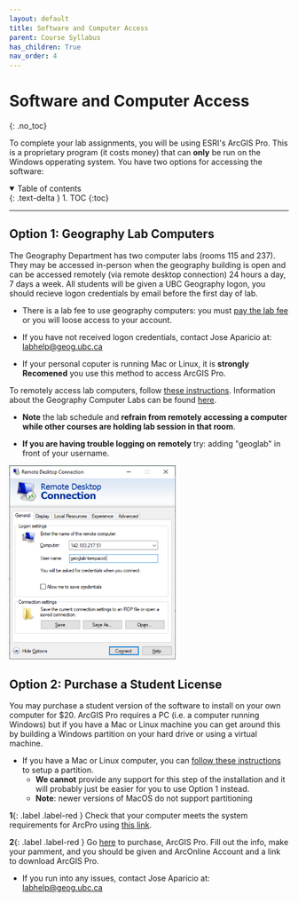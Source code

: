```yaml
---
layout: default
title: Software and Computer Access
parent: Course Syllabus
has_children: True
nav_order: 4
---
```



# Software and Computer Access
{: .no_toc}

To complete your lab assignments, you will be using ESRI's ArcGIS Pro.  This is a proprietary program (it costs money) that can **only** be run on the Windows opperating system.  You have two options for accessing the software:

<details open markdown="block">
  <summary>
    Table of contents
  </summary>
  {: .text-delta }
1. TOC
{:toc}
</details>

---

## Option 1: Geography Lab Computers

The Geography Department has two computer labs (rooms 115 and 237).  They may be accessed in-person when the geography building is open and can be accessed remotely (via remote desktop connection) 24 hours a day, 7 days a week.  All students will be given a UBC Geography logon, you should recieve logon credentials by email before the first day of lab.

* There is a lab fee to use geography computers: you must [pay the lab fee](http://geog-epayment.sites.olt.ubc.ca/fees/geoglab-fees/) or you will loose access to your account.  

* If you have not received logon credentials, contact Jose Aparicio at: [labhelp@geog.ubc.ca](labhelp@geog.ubc.ca) 

* If your personal coputer is running Mac or Linux, it is **strongly Recomened** you use this method to access ArcGIS Pro.

To remotely access lab computers, follow [these instructions](RemoteDesktop.pdf).  Information about the Geography Computer Labs can be found [here](https://geog.ubc.ca/undergraduate/study-resources/).  

* **Note** the lab schedule and **refrain from remotely accessing a computer while other courses are holding lab session in that room**.

* **If you are having trouble logging on remotely** try: adding "geoglab\" in front of your username.

<img src="images/remoteLoginScreen.png" alt="hi" class="inline" width="300"/>


## Option 2: Purchase a Student License

You may purchase a student version of the software to install on your own computer for $20. ArcGIS Pro requires a PC (i.e. a computer running Windows) but if you have a Mac or Linux machine you can get around this by building a Windows partition on your hard drive or using a virtual machine.

* If you have a Mac or Linux computer, you can [follow these instructions](https://support.apple.com/en-ca/HT201468) to setup a partition.
  * **We cannot** provide any support for this step of the installation and it will probably just be easier for you to use Option 1 instead.
  * **Note**: newer versions of MacOS do not support partitioning

**1**{: .label .label-red } Check that your computer meets the system requirements for ArcPro using [this link](http://www.systemrequirementslab.com/Client/Standard/?apikey=50F41142-39B0-4061-97C2-BA7B7FE43D0E&refid=1186&item=12433).



**2**{: .label .label-red } Go [here](https://gis.ubc.ca/software/) to purchase, ArcGIS Pro.  Fill out the info, make your pamment, and you should be given and ArcOnline Account and a link to download ArcGIS Pro.
  * If you run into any issues, contact Jose Aparicio at: labhelp@geog.ubc.ca 

